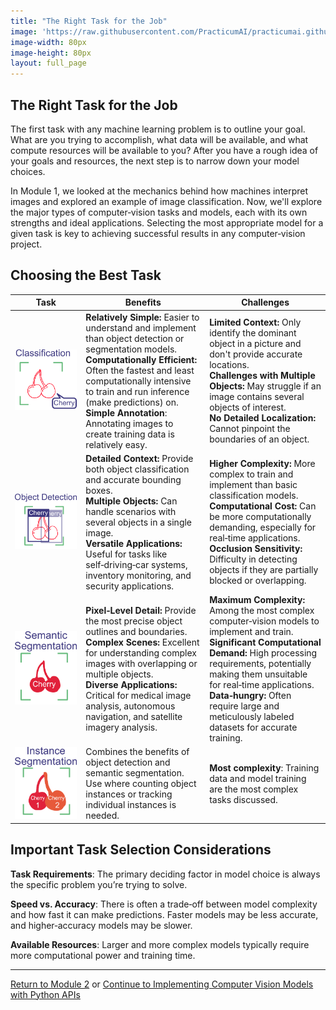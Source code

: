```yaml
---
title: "The Right Task for the Job"
image: 'https://raw.githubusercontent.com/PracticumAI/practicumai.github.io/main/images/icons/practicumai_computer_vision.png'
image-width: 80px
image-height: 80px
layout: full_page
---
```



## The Right Task for the Job

The first task with any machine learning problem is to outline your goal.  What are you trying to accomplish, what data will be available, and what compute resources will be available to you?  After you have a rough idea of your goals and resources, the next step is to narrow down your model choices.  

In Module 1, we looked at the mechanics behind how machines interpret images and explored an example of image classification. Now, we'll explore the major types of computer‑vision tasks and models, each with its own strengths and ideal applications.  Selecting the most appropriate model for a given task is key to achieving successful results in any computer‑vision project.

## Choosing the Best Task

| Task | Benefits | Challenges |
|------|----------|------------|
| ![Image classification, showing an image of a cherry and speech bubble with the word Cherry](/images/computer_vision_task_classification.png) | **Relatively Simple:** Easier to understand and implement than object detection or segmentation models.<br>**Computationally Efficient:** Often the fastest and least computationally intensive to train and run inference (make predictions) on.<br>**Simple Annotation**: Annotating images to create training data is relatively easy. | **Limited Context:** Only identify the dominant object in a picture and don't provide accurate locations.<br>**Challenges with Multiple Objects:** May struggle if an image contains several objects of interest.<br>**No Detailed Localization:** Cannot pinpoint the boundaries of an object. |
| ![Object detection,showing two cherries each with a rectangle around it and the word Cherry ](/images/computer_vision_task_object_detection.png) | **Detailed Context:** Provide both object classification and accurate bounding boxes.<br>**Multiple Objects:** Can handle scenarios with several objects in a single image.<br>**Versatile Applications:** Useful for tasks like self‑driving‑car systems, inventory monitoring, and security applications. | **Higher Complexity:** More complex to train and implement than basic classification models.<br>**Computational Cost:** Can be more computationally demanding, especially for real‑time applications.<br>**Occlusion Sensitivity:** Difficulty in detecting objects if they are partially blocked or overlapping. |
| ![Semantic segmentation, showing two cherries shaded in, and the word cherry across both of them](/images/computer_vision_task_segmentation.png) | **Pixel‑Level Detail:** Provide the most precise object outlines and boundaries.<br>**Complex Scenes:** Excellent for understanding complex images with overlapping or multiple objects.<br>**Diverse Applications:** Critical for medical image analysis, autonomous navigation, and satellite imagery analysis. | **Maximum Complexity:** Among the most complex computer‑vision models to implement and train.<br>**Significant Computational Demand:** High processing requirements, potentially making them unsuitable for real‑time applications.<br>**Data‑hungry:** Often require large and meticulously labeled datasets for accurate training. |
| ![Instance segmentation, showing the two cherries, shaded different colors and the words cherry 1 and cherry 2](/images/computer_vision_task_instance_segmentation.png) | Combines the benefits of object detection and semantic segmentation.<br>Use where counting object instances or tracking individual instances is needed. | **Most complexity**: Training data and model training are the most complex tasks discussed. |

## Important Task Selection Considerations

**Task Requirements**: The primary deciding factor in model choice is always the specific problem you’re trying to solve.  

**Speed vs. Accuracy**: There is often a trade‑off between model complexity and how fast it can make predictions. Faster models may be less accurate, and higher‑accuracy models may be slower.  

**Available Resources**: Larger and more complex models typically require more computational power and training time.

---

[Return to Module 2](02_understanding_cv_tasks.md) or [Continue to Implementing Computer Vision Models with Python APIs](02.2_implementing_cv_python.md)
